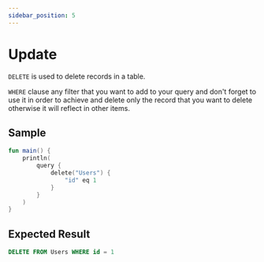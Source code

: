 ```yaml
---
sidebar_position: 5
---
```


# Update

`DELETE` is used to delete records in a table.

`WHERE` clause any filter that you want to add to your query and don't forget to use it in order to achieve and delete only the record that you want to delete otherwise it will reflect in other items.

## Sample

```kotlin
fun main() {
    println(
        query {
            delete("Users") {
                "id" eq 1
            }
        }
    )
}
```

## Expected Result

```sql
DELETE FROM Users WHERE id = 1
```